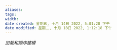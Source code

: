 ```yaml
---
aliases: 
tags: 
width:
date created: 星期五, 十月 14日 2022, 5:01:20 下午
date modified: 星期二, 十月 18日 2022, 1:12:18 下午
---
```

*加载和顺序建模*